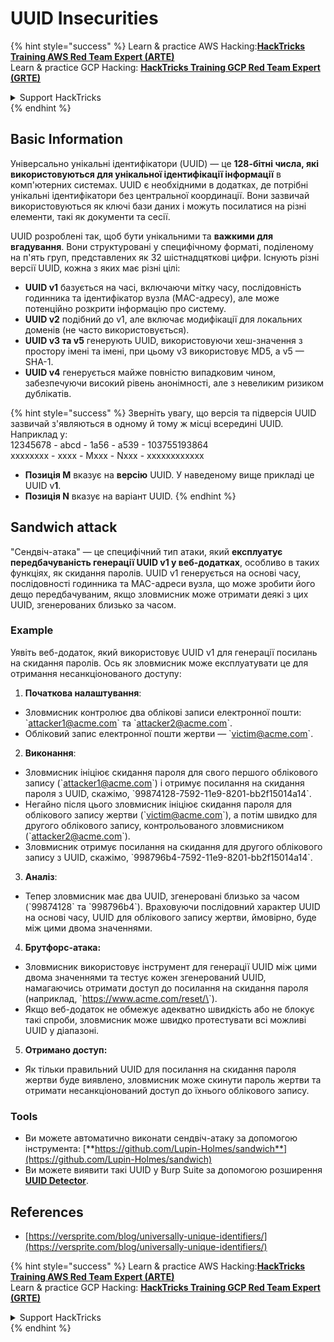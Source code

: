 # UUID Insecurities

{% hint style="success" %}
Learn & practice AWS Hacking:<img src="/.gitbook/assets/arte.png" alt="" data-size="line">[**HackTricks Training AWS Red Team Expert (ARTE)**](https://training.hacktricks.xyz/courses/arte)<img src="/.gitbook/assets/arte.png" alt="" data-size="line">\
Learn & practice GCP Hacking: <img src="/.gitbook/assets/grte.png" alt="" data-size="line">[**HackTricks Training GCP Red Team Expert (GRTE)**<img src="/.gitbook/assets/grte.png" alt="" data-size="line">](https://training.hacktricks.xyz/courses/grte)

<details>

<summary>Support HackTricks</summary>

* Check the [**subscription plans**](https://github.com/sponsors/carlospolop)!
* **Join the** 💬 [**Discord group**](https://discord.gg/hRep4RUj7f) or the [**telegram group**](https://t.me/peass) or **follow** us on **Twitter** 🐦 [**@hacktricks\_live**](https://twitter.com/hacktricks\_live)**.**
* **Share hacking tricks by submitting PRs to the** [**HackTricks**](https://github.com/carlospolop/hacktricks) and [**HackTricks Cloud**](https://github.com/carlospolop/hacktricks-cloud) github repos.

</details>
{% endhint %}

## Basic Information

Універсально унікальні ідентифікатори (UUID) — це **128-бітні числа, які використовуються для унікальної ідентифікації інформації** в комп'ютерних системах. UUID є необхідними в додатках, де потрібні унікальні ідентифікатори без центральної координації. Вони зазвичай використовуються як ключі бази даних і можуть посилатися на різні елементи, такі як документи та сесії.

UUID розроблені так, щоб бути унікальними та **важкими для вгадування**. Вони структуровані у специфічному форматі, поділеному на п'ять груп, представлених як 32 шістнадцяткові цифри. Існують різні версії UUID, кожна з яких має різні цілі:

* **UUID v1** базується на часі, включаючи мітку часу, послідовність годинника та ідентифікатор вузла (MAC-адресу), але може потенційно розкрити інформацію про систему.
* **UUID v2** подібний до v1, але включає модифікації для локальних доменів (не часто використовується).
* **UUID v3 та v5** генерують UUID, використовуючи хеш-значення з простору імені та імені, при цьому v3 використовує MD5, а v5 — SHA-1.
* **UUID v4** генерується майже повністю випадковим чином, забезпечуючи високий рівень анонімності, але з невеликим ризиком дублікатів.

{% hint style="success" %}
Зверніть увагу, що версія та підверсія UUID зазвичай з'являються в одному й тому ж місці всередині UUID. Наприклад у:\
12345678 - abcd - 1a56 - a539 - 103755193864\
xxxxxxxx  - xxxx - Mxxx - Nxxx - xxxxxxxxxxxx

* **Позиція M** вказує на **версію** UUID. У наведеному вище прикладі це UUID v**1**.
* **Позиція N** вказує на варіант UUID.
{% endhint %}

## Sandwich attack

"Сендвіч-атака" — це специфічний тип атаки, який **експлуатує передбачуваність генерації UUID v1 у веб-додатках**, особливо в таких функціях, як скидання паролів. UUID v1 генерується на основі часу, послідовності годинника та MAC-адреси вузла, що може зробити його дещо передбачуваним, якщо зловмисник може отримати деякі з цих UUID, згенерованих близько за часом.

### Example

Уявіть веб-додаток, який використовує UUID v1 для генерації посилань на скидання паролів. Ось як зловмисник може експлуатувати це для отримання несанкціонованого доступу:

1. **Початкова налаштування**:

* Зловмисник контролює два облікові записи електронної пошти: \`attacker1@acme.com\` та \`attacker2@acme.com\`.
* Обліковий запис електронної пошти жертви — \`victim@acme.com\`.

2. **Виконання**:

* Зловмисник ініціює скидання пароля для свого першого облікового запису (\`attacker1@acme.com\`) і отримує посилання на скидання пароля з UUID, скажімо, \`99874128-7592-11e9-8201-bb2f15014a14\`.
* Негайно після цього зловмисник ініціює скидання пароля для облікового запису жертви (\`victim@acme.com\`), а потім швидко для другого облікового запису, контрольованого зловмисником (\`attacker2@acme.com\`).
* Зловмисник отримує посилання на скидання для другого облікового запису з UUID, скажімо, \`998796b4-7592-11e9-8201-bb2f15014a14\`.

3. **Аналіз**:

* Тепер зловмисник має два UUID, згенеровані близько за часом (\`99874128\` та \`998796b4\`). Враховуючи послідовний характер UUID на основі часу, UUID для облікового запису жертви, ймовірно, буде між цими двома значеннями.

4. **Брутфорс-атака:**

* Зловмисник використовує інструмент для генерації UUID між цими двома значеннями та тестує кожен згенерований UUID, намагаючись отримати доступ до посилання на скидання пароля (наприклад, \`https://www.acme.com/reset/\<generated-UUID>\`).
* Якщо веб-додаток не обмежує адекватно швидкість або не блокує такі спроби, зловмисник може швидко протестувати всі можливі UUID у діапазоні.

5. **Отримано доступ:**

* Як тільки правильний UUID для посилання на скидання пароля жертви буде виявлено, зловмисник може скинути пароль жертви та отримати несанкціонований доступ до їхнього облікового запису.

### Tools

* Ви можете автоматично виконати сендвіч-атаку за допомогою інструмента: [**https://github.com/Lupin-Holmes/sandwich**](https://github.com/Lupin-Holmes/sandwich)
* Ви можете виявити такі UUID у Burp Suite за допомогою розширення [**UUID Detector**](https://portswigger.net/bappstore/65f32f209a72480ea5f1a0dac4f38248).

## References

* [https://versprite.com/blog/universally-unique-identifiers/](https://versprite.com/blog/universally-unique-identifiers/)

{% hint style="success" %}
Learn & practice AWS Hacking:<img src="/.gitbook/assets/arte.png" alt="" data-size="line">[**HackTricks Training AWS Red Team Expert (ARTE)**](https://training.hacktricks.xyz/courses/arte)<img src="/.gitbook/assets/arte.png" alt="" data-size="line">\
Learn & practice GCP Hacking: <img src="/.gitbook/assets/grte.png" alt="" data-size="line">[**HackTricks Training GCP Red Team Expert (GRTE)**<img src="/.gitbook/assets/grte.png" alt="" data-size="line">](https://training.hacktricks.xyz/courses/grte)

<details>

<summary>Support HackTricks</summary>

* Check the [**subscription plans**](https://github.com/sponsors/carlospolop)!
* **Join the** 💬 [**Discord group**](https://discord.gg/hRep4RUj7f) or the [**telegram group**](https://t.me/peass) or **follow** us on **Twitter** 🐦 [**@hacktricks\_live**](https://twitter.com/hacktricks\_live)**.**
* **Share hacking tricks by submitting PRs to the** [**HackTricks**](https://github.com/carlospolop/hacktricks) and [**HackTricks Cloud**](https://github.com/carlospolop/hacktricks-cloud) github repos.

</details>
{% endhint %}
